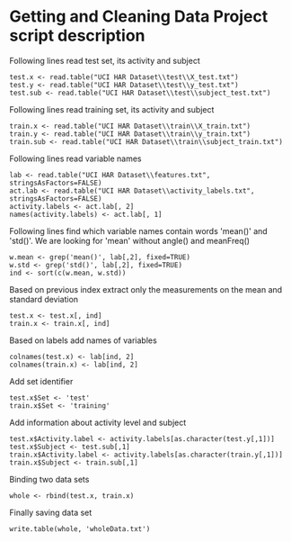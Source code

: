 Getting and Cleaning Data
Project script description
=========================

Following lines read test set, its activity and subject
```{r}
test.x <- read.table("UCI HAR Dataset\\test\\X_test.txt")
test.y <- read.table("UCI HAR Dataset\\test\\y_test.txt")
test.sub <- read.table("UCI HAR Dataset\\test\\subject_test.txt")
```

Following lines read training set, its activity and subject
```{r}
train.x <- read.table("UCI HAR Dataset\\train\\X_train.txt")
train.y <- read.table("UCI HAR Dataset\\train\\y_train.txt")
train.sub <- read.table("UCI HAR Dataset\\train\\subject_train.txt")
```

Following lines read variable names
```{r}
lab <- read.table("UCI HAR Dataset\\features.txt", stringsAsFactors=FALSE)
act.lab <- read.table("UCI HAR Dataset\\activity_labels.txt", stringsAsFactors=FALSE)
activity.labels <- act.lab[, 2]
names(activity.labels) <- act.lab[, 1]
```

Following lines find which variable names contain words 'mean()' and 'std()'.
We are looking for 'mean' without angle() and meanFreq()
```{r}
w.mean <- grep('mean()', lab[,2], fixed=TRUE)
w.std <- grep('std()', lab[,2], fixed=TRUE)
ind <- sort(c(w.mean, w.std))
```

Based on previous index extract only the measurements on the mean and standard deviation
```{r}
test.x <- test.x[, ind]
train.x <- train.x[, ind]
```

Based on labels add names of variables
```{r}
colnames(test.x) <- lab[ind, 2]
colnames(train.x) <- lab[ind, 2]
```

Add set identifier
```{r}
test.x$Set <- 'test'
train.x$Set <- 'training'
```

Add information about activity level and subject
```{r}
test.x$Activity.label <- activity.labels[as.character(test.y[,1])]
test.x$Subject <- test.sub[,1]
train.x$Activity.label <- activity.labels[as.character(train.y[,1])]
train.x$Subject <- train.sub[,1]
```

Binding two data sets
```{r}
whole <- rbind(test.x, train.x)
```

Finally saving data set
```{r}
write.table(whole, 'wholeData.txt')
```
